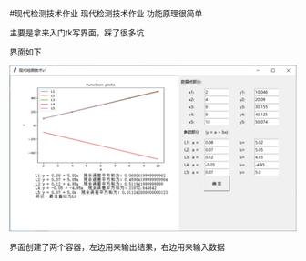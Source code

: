 #现代检测技术作业
现代检测技术作业
功能原理很简单

主要是拿来入门tk写界面，踩了很多坑

界面如下

![.](https://github.com/552162972/tk_xdjcjs/blob/master/ui.png)

界面创建了两个容器，左边用来输出结果，右边用来输入数据




